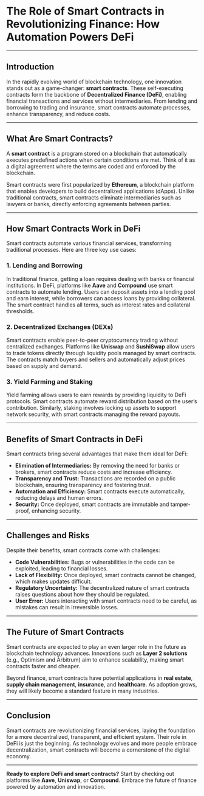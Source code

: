 # The Role of Smart Contracts in Revolutionizing Finance: How Automation Powers DeFi

---

## Introduction

In the rapidly evolving world of blockchain technology, one innovation stands out as a game-changer: **smart contracts**. These self-executing contracts form the backbone of **Decentralized Finance (DeFi)**, enabling financial transactions and services without intermediaries. From lending and borrowing to trading and insurance, smart contracts automate processes, enhance transparency, and reduce costs.

---

## What Are Smart Contracts?

A **smart contract** is a program stored on a blockchain that automatically executes predefined actions when certain conditions are met. Think of it as a digital agreement where the terms are coded and enforced by the blockchain.

Smart contracts were first popularized by **Ethereum**, a blockchain platform that enables developers to build decentralized applications (dApps). Unlike traditional contracts, smart contracts eliminate intermediaries such as lawyers or banks, directly enforcing agreements between parties.

---

## How Smart Contracts Work in DeFi

Smart contracts automate various financial services, transforming traditional processes. Here are three key use cases:

### 1. Lending and Borrowing

In traditional finance, getting a loan requires dealing with banks or financial institutions. In DeFi, platforms like **Aave** and **Compound** use smart contracts to automate lending. Users can deposit assets into a lending pool and earn interest, while borrowers can access loans by providing collateral. The smart contract handles all terms, such as interest rates and collateral thresholds.

### 2. Decentralized Exchanges (DEXs)

Smart contracts enable peer-to-peer cryptocurrency trading without centralized exchanges. Platforms like **Uniswap** and **SushiSwap** allow users to trade tokens directly through liquidity pools managed by smart contracts. The contracts match buyers and sellers and automatically adjust prices based on supply and demand.

### 3. Yield Farming and Staking

Yield farming allows users to earn rewards by providing liquidity to DeFi protocols. Smart contracts automate reward distribution based on the user’s contribution. Similarly, staking involves locking up assets to support network security, with smart contracts managing the reward payouts.

---

## Benefits of Smart Contracts in DeFi

Smart contracts bring several advantages that make them ideal for DeFi:

- **Elimination of Intermediaries:** By removing the need for banks or brokers, smart contracts reduce costs and increase efficiency.
- **Transparency and Trust:** Transactions are recorded on a public blockchain, ensuring transparency and fostering trust.
- **Automation and Efficiency:** Smart contracts execute automatically, reducing delays and human errors.
- **Security:** Once deployed, smart contracts are immutable and tamper-proof, enhancing security.

---

## Challenges and Risks

Despite their benefits, smart contracts come with challenges:

- **Code Vulnerabilities:** Bugs or vulnerabilities in the code can be exploited, leading to financial losses.
- **Lack of Flexibility:** Once deployed, smart contracts cannot be changed, which makes updates difficult.
- **Regulatory Uncertainty:** The decentralized nature of smart contracts raises questions about how they should be regulated.
- **User Error:** Users interacting with smart contracts need to be careful, as mistakes can result in irreversible losses.

---

## The Future of Smart Contracts

Smart contracts are expected to play an even larger role in the future as blockchain technology advances. Innovations such as **Layer 2 solutions** (e.g., Optimism and Arbitrum) aim to enhance scalability, making smart contracts faster and cheaper.

Beyond finance, smart contracts have potential applications in **real estate**, **supply chain management**, **insurance**, and **healthcare**. As adoption grows, they will likely become a standard feature in many industries.

---

## Conclusion

Smart contracts are revolutionizing financial services, laying the foundation for a more decentralized, transparent, and efficient system. Their role in DeFi is just the beginning. As technology evolves and more people embrace decentralization, smart contracts will become a cornerstone of the digital economy.

---

**Ready to explore DeFi and smart contracts?** Start by checking out platforms like **Aave**, **Uniswap**, or **Compound**. Embrace the future of finance powered by automation and innovation.
